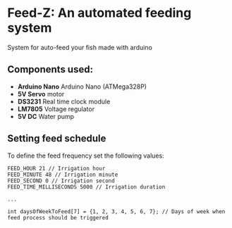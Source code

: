 # Feed-Z: An automated feeding system

System for auto-feed your fish made with arduino

## Components used:

  - **Arduino Nano** Arduino Nano (ATMega328P)
  - **5V Servo** motor 
  - **DS3231** Real time clock module
  - **LM7805** Voltage regulator
  - **5V DC** Water pump
  
## Setting feed schedule

To define the feed frequency set the following values:

```
FEED_HOUR 21 // Irrigation hour
FEED_MINUTE 48 // Irrigation minute
FEED_SECOND 0 // Irrigation second
FEED_TIME_MILLISECONDS 5000 // Irrigation duration

...

int daysOfWeekToFeed[7] = {1, 2, 3, 4, 5, 6, 7}; // Days of week when feed process should be triggered
```
